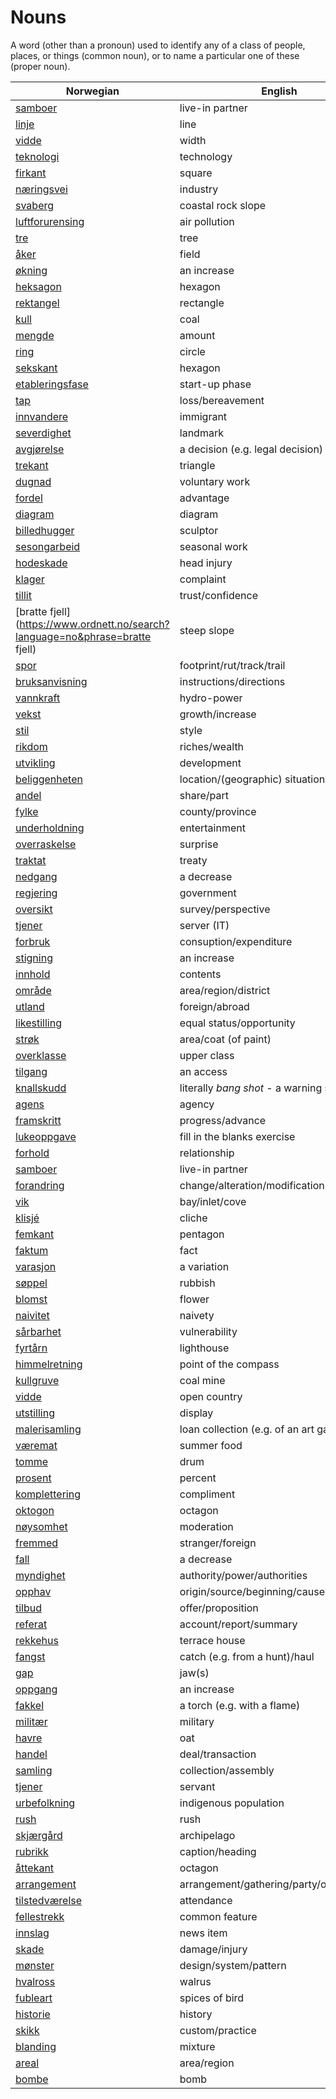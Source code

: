 # Nouns

A word (other than a pronoun) used to identify any of a class of people, places, or things (common noun), or to name a particular one of these (proper noun).

| Norwegian | English | Gender |
| --- | --- | --- |
| [samboer](https://www.ordnett.no/search?language=no&phrase=samboer) | live-in partner | m |
| [linje](https://www.ordnett.no/search?language=no&phrase=linje) | line | m |
| [vidde](https://www.ordnett.no/search?language=no&phrase=vidde) | width | m/f |
| [teknologi](https://www.ordnett.no/search?language=no&phrase=teknologi) | technology | m |
| [firkant](https://www.ordnett.no/search?language=no&phrase=firkant) | square | m |
| [næringsvei](https://www.ordnett.no/search?language=no&phrase=næringsvei) | industry | m |
| [svaberg](https://www.ordnett.no/search?language=no&phrase=svaberg) | coastal rock slope | i |
| [luftforurensing](https://www.ordnett.no/search?language=no&phrase=luftforurensing) | air pollution | m |
| [tre](https://www.ordnett.no/search?language=no&phrase=tre) | tree | i |
| [åker](https://www.ordnett.no/search?language=no&phrase=åker) | field | m |
| [økning](https://www.ordnett.no/search?language=no&phrase=økning) | an increase | m |
| [heksagon](https://www.ordnett.no/search?language=no&phrase=heksagon) | hexagon | m |
| [rektangel](https://www.ordnett.no/search?language=no&phrase=rektangel) | rectangle | i |
| [kull](https://www.ordnett.no/search?language=no&phrase=kull) | coal | i |
| [mengde](https://www.ordnett.no/search?language=no&phrase=mengde) | amount | m |
| [ring](https://www.ordnett.no/search?language=no&phrase=ring) | circle | m |
| [sekskant](https://www.ordnett.no/search?language=no&phrase=sekskant) | hexagon | m |
| [etableringsfase](https://www.ordnett.no/search?language=no&phrase=etableringsfase) | start-up phase | m |
| [tap](https://www.ordnett.no/search?language=no&phrase=tap) | loss/bereavement | i |
| [innvandere](https://www.ordnett.no/search?language=no&phrase=innvandere) | immigrant | m |
| [severdighet](https://www.ordnett.no/search?language=no&phrase=severdighet) | landmark | m |
| [avgjørelse](https://www.ordnett.no/search?language=no&phrase=avgjørelse) | a decision (e.g. legal decision) | m |
| [trekant](https://www.ordnett.no/search?language=no&phrase=trekant) | triangle | m |
| [dugnad](https://www.ordnett.no/search?language=no&phrase=dugnad) | voluntary work | m |
| [fordel](https://www.ordnett.no/search?language=no&phrase=fordel) | advantage | m |
| [diagram](https://www.ordnett.no/search?language=no&phrase=diagram) | diagram | i |
| [billedhugger](https://www.ordnett.no/search?language=no&phrase=billedhugger) | sculptor | m |
| [sesongarbeid](https://www.ordnett.no/search?language=no&phrase=sesongarbeid) | seasonal work | i |
| [hodeskade](https://www.ordnett.no/search?language=no&phrase=hodeskade) | head injury | m |
| [klager](https://www.ordnett.no/search?language=no&phrase=klager) | complaint | m |
| [tillit](https://www.ordnett.no/search?language=no&phrase=tillit) | trust/confidence | m |
| [bratte fjell](https://www.ordnett.no/search?language=no&phrase=bratte fjell) | steep slope | m |
| [spor](https://www.ordnett.no/search?language=no&phrase=spor) | footprint/rut/track/trail | i |
| [bruksanvisning](https://www.ordnett.no/search?language=no&phrase=bruksanvisning) | instructions/directions | m |
| [vannkraft](https://www.ordnett.no/search?language=no&phrase=vannkraft) | hydro-power | m |
| [vekst](https://www.ordnett.no/search?language=no&phrase=vekst) | growth/increase | m |
| [stil](https://www.ordnett.no/search?language=no&phrase=stil) | style | m |
| [rikdom](https://www.ordnett.no/search?language=no&phrase=rikdom) | riches/wealth | m |
| [utvikling](https://www.ordnett.no/search?language=no&phrase=utvikling) | development | m |
| [beliggenheten](https://www.ordnett.no/search?language=no&phrase=beliggenheten) | location/(geographic) situation | m/f |
| [andel](https://www.ordnett.no/search?language=no&phrase=andel) | share/part | m |
| [fylke](https://www.ordnett.no/search?language=no&phrase=fylke) | county/province | i |
| [underholdning](https://www.ordnett.no/search?language=no&phrase=underholdning) | entertainment | m |
| [overraskelse](https://www.ordnett.no/search?language=no&phrase=overraskelse) | surprise | m |
| [traktat](https://www.ordnett.no/search?language=no&phrase=traktat) | treaty | m |
| [nedgang](https://www.ordnett.no/search?language=no&phrase=nedgang) | a decrease | m |
| [regjering](https://www.ordnett.no/search?language=no&phrase=regjering) | government | m |
| [oversikt](https://www.ordnett.no/search?language=no&phrase=oversikt) | survey/perspective | m |
| [tjener](https://www.ordnett.no/search?language=no&phrase=tjener) | server (IT) | m |
| [forbruk](https://www.ordnett.no/search?language=no&phrase=forbruk) | consuption/expenditure | i |
| [stigning](https://www.ordnett.no/search?language=no&phrase=stigning) | an increase | m |
| [innhold](https://www.ordnett.no/search?language=no&phrase=innhold) | contents | i |
| [område](https://www.ordnett.no/search?language=no&phrase=område) | area/region/district | i |
| [utland](https://www.ordnett.no/search?language=no&phrase=utland) | foreign/abroad | m |
| [likestilling](https://www.ordnett.no/search?language=no&phrase=likestilling) | equal status/opportunity | m |
| [strøk](https://www.ordnett.no/search?language=no&phrase=strøk) | area/coat (of paint) | i |
| [overklasse](https://www.ordnett.no/search?language=no&phrase=overklasse) | upper class | m |
| [tilgang](https://www.ordnett.no/search?language=no&phrase=tilgang) | an access | i |
| [knallskudd](https://www.ordnett.no/search?language=no&phrase=knallskudd) | literally _bang shot_ - a warning shot gun | i |
| [agens](https://www.ordnett.no/search?language=no&phrase=agens) | agency | m |
| [framskritt](https://www.ordnett.no/search?language=no&phrase=framskritt) | progress/advance | i |
| [lukeoppgave](https://www.ordnett.no/search?language=no&phrase=lukeoppgave) | fill in the blanks exercise | m |
| [forhold](https://www.ordnett.no/search?language=no&phrase=forhold) | relationship | i |
| [samboer](https://www.ordnett.no/search?language=no&phrase=samboer) | live-in partner | m |
| [forandring](https://www.ordnett.no/search?language=no&phrase=forandring) | change/alteration/modification | m |
| [vik](https://www.ordnett.no/search?language=no&phrase=vik) | bay/inlet/cove | m |
| [klisjé](https://www.ordnett.no/search?language=no&phrase=klisjé) | cliche | m |
| [femkant](https://www.ordnett.no/search?language=no&phrase=femkant) | pentagon | m |
| [faktum](https://www.ordnett.no/search?language=no&phrase=faktum) | fact | i |
| [varasjon](https://www.ordnett.no/search?language=no&phrase=varasjon) | a variation | m |
| [søppel](https://www.ordnett.no/search?language=no&phrase=søppel) | rubbish | i |
| [blomst](https://www.ordnett.no/search?language=no&phrase=blomst) | flower | m |
| [naivitet](https://www.ordnett.no/search?language=no&phrase=naivitet) | naivety | m |
| [sårbarhet](https://www.ordnett.no/search?language=no&phrase=sårbarhet) | vulnerability | m |
| [fyrtårn](https://www.ordnett.no/search?language=no&phrase=fyrtårn) | lighthouse | i |
| [himmelretning](https://www.ordnett.no/search?language=no&phrase=himmelretning) | point of the compass | m |
| [kullgruve](https://www.ordnett.no/search?language=no&phrase=kullgruve) | coal mine | m |
| [vidde](https://www.ordnett.no/search?language=no&phrase=vidde) | open country | m |
| [utstilling](https://www.ordnett.no/search?language=no&phrase=utstilling) | display | m |
| [malerisamling](https://www.ordnett.no/search?language=no&phrase=malerisamling) | loan collection (e.g. of an art gallery) | m |
| [væremat](https://www.ordnett.no/search?language=no&phrase=væremat) | summer food | m |
| [tomme](https://www.ordnett.no/search?language=no&phrase=tomme) | drum | m |
| [prosent](https://www.ordnett.no/search?language=no&phrase=prosent) | percent | m |
| [komplettering](https://www.ordnett.no/search?language=no&phrase=komplettering) | compliment | m |
| [oktogon](https://www.ordnett.no/search?language=no&phrase=oktogon) | octagon | m |
| [nøysomhet](https://www.ordnett.no/search?language=no&phrase=nøysomhet) | moderation | m |
| [fremmed](https://www.ordnett.no/search?language=no&phrase=fremmed) | stranger/foreign | m |
| [fall](https://www.ordnett.no/search?language=no&phrase=fall) | a decrease | i |
| [myndighet](https://www.ordnett.no/search?language=no&phrase=myndighet) | authority/power/authorities | m |
| [opphav](https://www.ordnett.no/search?language=no&phrase=opphav) | origin/source/beginning/cause | i |
| [tilbud](https://www.ordnett.no/search?language=no&phrase=tilbud) | offer/proposition | i |
| [referat](https://www.ordnett.no/search?language=no&phrase=referat) | account/report/summary | i |
| [rekkehus](https://www.ordnett.no/search?language=no&phrase=rekkehus) | terrace house | i |
| [fangst](https://www.ordnett.no/search?language=no&phrase=fangst) | catch (e.g. from a hunt)/haul | m |
| [gap](https://www.ordnett.no/search?language=no&phrase=gap) | jaw(s) | m |
| [oppgang](https://www.ordnett.no/search?language=no&phrase=oppgang) | an increase | m |
| [fakkel](https://www.ordnett.no/search?language=no&phrase=fakkel) | a torch (e.g. with a flame) | m |
| [militær](https://www.ordnett.no/search?language=no&phrase=militær) | military | m |
| [havre](https://www.ordnett.no/search?language=no&phrase=havre) | oat | m |
| [handel](https://www.ordnett.no/search?language=no&phrase=handel) | deal/transaction | m |
| [samling](https://www.ordnett.no/search?language=no&phrase=samling) | collection/assembly | m |
| [tjener](https://www.ordnett.no/search?language=no&phrase=tjener) | servant | m |
| [urbefolkning](https://www.ordnett.no/search?language=no&phrase=urbefolkning) | indigenous population | m |
| [rush](https://www.ordnett.no/search?language=no&phrase=rush) | rush | i |
| [skjærgård](https://www.ordnett.no/search?language=no&phrase=skjærgård) | archipelago | m |
| [rubrikk](https://www.ordnett.no/search?language=no&phrase=rubrikk) | caption/heading | m |
| [åttekant](https://www.ordnett.no/search?language=no&phrase=åttekant) | octagon | m |
| [arrangement](https://www.ordnett.no/search?language=no&phrase=arrangement) | arrangement/gathering/party/organisation | i |
| [tilstedværelse](https://www.ordnett.no/search?language=no&phrase=tilstedværelse) | attendance | i |
| [fellestrekk](https://www.ordnett.no/search?language=no&phrase=fellestrekk) | common feature | i |
| [innslag](https://www.ordnett.no/search?language=no&phrase=innslag) | news item | i |
| [skade](https://www.ordnett.no/search?language=no&phrase=skade) | damage/injury | m |
| [mønster](https://www.ordnett.no/search?language=no&phrase=mønster) | design/system/pattern | i |
| [hvalross](https://www.ordnett.no/search?language=no&phrase=hvalross) | walrus | m |
| [fubleart](https://www.ordnett.no/search?language=no&phrase=fubleart) | spices of bird | m/f |
| [historie](https://www.ordnett.no/search?language=no&phrase=historie) | history | m/f |
| [skikk](https://www.ordnett.no/search?language=no&phrase=skikk) | custom/practice | m |
| [blanding](https://www.ordnett.no/search?language=no&phrase=blanding) | mixture | m |
| [areal](https://www.ordnett.no/search?language=no&phrase=areal) | area/region | i |
| [bombe](https://www.ordnett.no/search?language=no&phrase=bombe) | bomb | m |

